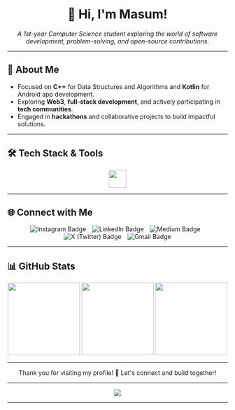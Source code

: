 <h1 align="center">👋 Hi, I'm Masum!</h1>
<p align="center">
  <i>A 1st-year Computer Science student exploring the world of software development, problem-solving, and open-source contributions.</i>
</p>

---

## 🌟 About Me

-  Focused on **C++** for Data Structures and Algorithms and **Kotlin** for Android app development.
-  Exploring **Web3**, **full-stack development**, and actively participating in **tech communities**.
-  Engaged in **hackathons** and collaborative projects to build impactful solutions.

---

## 🛠 Tech Stack & Tools

<p align="center">
  <img src="https://skillicons.dev/icons?i=html,css,js,ts,react,firebase,c,cpp,kotlin,java,linux,git,vim" height="40" />
</p>

---

## 🌐 Connect with Me

<p align="center">
  <a href="https://instagram.com/insane.odyssey" target="_blank" style="text-decoration: none; margin: 0;">
    <img src="https://img.shields.io/badge/Instagram-%23E4405F.svg?style=for-the-badge&logo=Instagram&logoColor=white" alt="Instagram Badge" style="margin-right: 10px;"/>
  </a>
  <a href="https://linkedin.com/in/masumali26" target="_blank" style="text-decoration: none; margin: 0;">
    <img src="https://img.shields.io/badge/LinkedIn-%230077B5.svg?style=for-the-badge&logo=linkedin&logoColor=white" alt="LinkedIn Badge" style="margin-right: 10px;"/>
  </a>
  <a href="https://medium.com/@insane_odyssey" target="_blank" style="text-decoration: none; margin: 0;">
    <img src="https://img.shields.io/badge/Medium-000000?style=for-the-badge&logo=medium&logoColor=white" alt="Medium Badge" style="margin-right: 10px;"/>
  </a>
  <a href="https://x.com/insane_odyssey_" target="_blank" style="text-decoration: none; margin: 0;">
    <img src="https://img.shields.io/badge/X-000000?style=for-the-badge&logo=x&logoColor=white" alt="X (Twitter) Badge" style="margin-right: 10px;"/>
  </a>
  <a href="mailto:masumali262006@gmail.com" target="_blank" style="text-decoration: none; margin: 0;">
    <img src="https://img.shields.io/badge/Gmail-D14836?style=for-the-badge&logo=gmail&logoColor=white" alt="Gmail Badge" />
  </a>
</p>


---

## 📊 GitHub Stats

<div align="center">
  <img src="https://github-readme-stats.vercel.app/api?username=insaneodyssey26&show_icons=true&theme=github_dark&hide_border=false&count_private=true&include_all_commits=true" height="165" />
  <img src="https://nirzak-streak-stats.vercel.app/?user=insaneodyssey26&theme=github_dark&hide_border=false" height="165"/>
  <img src="https://github-readme-stats.vercel.app/api/top-langs/?username=insaneodyssey26&layout=compact&theme=github_dark&hide_border=false&langs_count=6" height="165"/>
</div>

---

<p align="center">
Thank you for visiting my profile! 👊 Let's connect and build together!
</p>

---

<div align="center">
  <img src="https://spotify-recently-played-readme.vercel.app/api?user=317iydcyhhw3t3rvw3vylfaigrfe&width=700"/>
</div>

---
